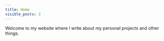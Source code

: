 ```yaml
---
title: Home
visible_posts: 3
---
```


Welcome to my website where I write about my personal projects and other things.